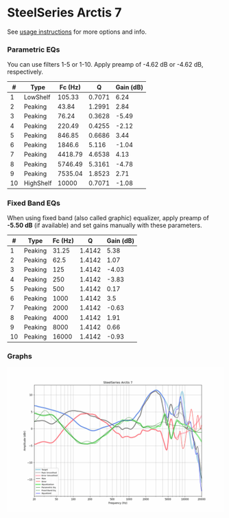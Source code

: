 # SteelSeries Arctis 7
See [usage instructions](https://github.com/jaakkopasanen/AutoEq#usage) for more options and info.

### Parametric EQs
You can use filters 1-5 or 1-10. Apply preamp of -4.62 dB or -4.62 dB, respectively.

|   # | Type      |   Fc (Hz) |      Q |   Gain (dB) |
|-----|-----------|-----------|--------|-------------|
|   1 | LowShelf  |    105.33 | 0.7071 |        6.24 |
|   2 | Peaking   |     43.84 | 1.2991 |        2.84 |
|   3 | Peaking   |     76.24 | 0.3628 |       -5.49 |
|   4 | Peaking   |    220.49 | 0.4255 |       -2.12 |
|   5 | Peaking   |    846.85 | 0.6686 |        3.44 |
|   6 | Peaking   |   1846.6  | 5.116  |       -1.04 |
|   7 | Peaking   |   4418.79 | 4.6538 |        4.13 |
|   8 | Peaking   |   5746.49 | 5.3161 |       -4.78 |
|   9 | Peaking   |   7535.04 | 1.8523 |        2.71 |
|  10 | HighShelf |  10000    | 0.7071 |       -1.08 |

### Fixed Band EQs
When using fixed band (also called graphic) equalizer, apply preamp of **-5.50 dB** (if available) and set gains manually with these parameters.

|   # | Type    |   Fc (Hz) |      Q |   Gain (dB) |
|-----|---------|-----------|--------|-------------|
|   1 | Peaking |     31.25 | 1.4142 |        5.38 |
|   2 | Peaking |     62.5  | 1.4142 |        1.07 |
|   3 | Peaking |    125    | 1.4142 |       -4.03 |
|   4 | Peaking |    250    | 1.4142 |       -3.83 |
|   5 | Peaking |    500    | 1.4142 |        0.17 |
|   6 | Peaking |   1000    | 1.4142 |        3.5  |
|   7 | Peaking |   2000    | 1.4142 |       -0.63 |
|   8 | Peaking |   4000    | 1.4142 |        1.91 |
|   9 | Peaking |   8000    | 1.4142 |        0.66 |
|  10 | Peaking |  16000    | 1.4142 |       -0.93 |

### Graphs
![](./SteelSeries%20Arctis%207.png)
